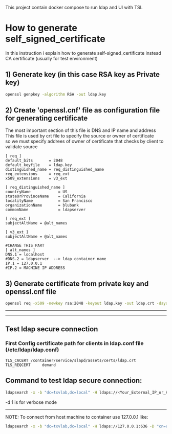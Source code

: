 This project contain docker compose to run ldap and UI with TSL   

# How to generate self_signed_certificate
In this instruction i explain how to generate self-signed_certificate instead CA certificate (usually for test environment)

## 1) Generate key (in this case RSA key as Private key)
```bash
openssl genpkey -algorithm RSA -out ldap.key
```

## 2) Create 'openssl.cnf' file as configuration file for generating certificate
The most important section of this file is DNS and IP name and address   
This file is used by crt file to specify the source or owner of certificate   
so we must specify addrees of owner of certificate that checks by client to validate source  
```file
[ req ]
default_bits       = 2048
default_keyfile    = ldap.key
distinguished_name = req_distinguished_name
req_extensions     = req_ext
x509_extensions    = v3_ext

[ req_distinguished_name ]
countryName            = US
stateOrProvinceName    = California
localityName           = San Francisco
organizationName       = blubank
commonName             = ldapserver

[ req_ext ]
subjectAltName = @alt_names

[ v3_ext ]
subjectAltName = @alt_names

#CHANGE‌ THIS‌ PART‌
[ alt_names ]
DNS.1 = localhost
#DNS.2 = ldapserver  --> ldap container name
IP.1 = 127.0.0.1
#IP.2 = MACHINE‌ IP ADDRESS
```
## 3) Generate certificate from private key and openssl.cnf file
```bash
openssl req -x509 -newkey rsa:2048 -keyout ldap.key -out ldap.crt -days 365 -nodes -config openssl.cnf
```

___________

____
## Test ldap secure  connection 
### First Config certificate path for clients in ldap.conf file (/etc/ldap/ldap.conf)
```file
TLS_CACERT /container/service/slapd/assets/certs/ldap.crt
TLS_REQCERT     demand
```

## Command to test ldap secure connection:
```bash
ldapsearch -x -b "dc=txvlab,dc=local" -H ldaps://<Your_External_IP_or_Hostname>:636 -D "cn=user-ro,dc=txvlab,dc=local" -w pass123 -ZZ -d 1
```
-d 1 is for verbose mode


___
NOTE: To connect from host machine to container use 127.0.0.1 like:
```bash
ldapsearch -x -b "dc=txvlab,dc=local" -H ldaps://127.0.0.1:636 -D "cn=user-ro,dc=txvlab,dc=local" -w pass123 -d 1
```

